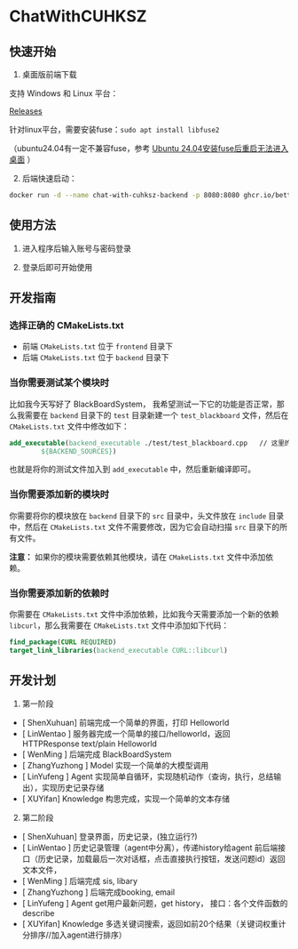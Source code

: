 # ChatWithCUHKSZ

## 快速开始

1. 桌面版前端下载

支持 Windows 和 Linux 平台：

[Releases](https://github.com/BetterAndBetterII/Chat-With-CUHKSZ/releases/latest)

针对linux平台，需要安装fuse：`sudo apt install libfuse2`

（ubuntu24.04有一定不兼容fuse，参考 [Ubuntu 24.04安装fuse后重启无法进入桌面](https://liar.org.cn/Linux/3.html) ）

2. 后端快速启动：

```bash
docker run -d --name chat-with-cuhksz-backend -p 8080:8080 ghcr.io/betterandbetterii/chat-with-cuhksz:latest
```

## 使用方法

1. 进入程序后输入账号与密码登录

2. 登录后即可开始使用

## 开发指南

### 选择正确的 CMakeLists.txt

- 前端 `CMakeLists.txt` 位于 `frontend` 目录下
- 后端 `CMakeLists.txt` 位于 `backend` 目录下

### 当你需要测试某个模块时

比如我今天写好了 BlackBoardSystem， 我希望测试一下它的功能是否正常，那么我需要在 `backend` 目录下的 `test` 目录新建一个 `test_blackboard` 文件，然后在 `CMakeLists.txt` 文件中修改如下：

```cmake
add_executable(backend_executable ./test/test_blackboard.cpp   // 这里的test_blackboard.cpp是你新建的测试文件
        ${BACKEND_SOURCES})
```

也就是将你的测试文件加入到 `add_executable` 中，然后重新编译即可。

### 当你需要添加新的模块时

你需要将你的模块放在 `backend` 目录下的 `src` 目录中，头文件放在 `include` 目录中，然后在 `CMakeLists.txt` 文件不需要修改，因为它会自动扫描 `src` 目录下的所有文件。

**注意：** 如果你的模块需要依赖其他模块，请在 `CMakeLists.txt` 文件中添加依赖。

### 当你需要添加新的依赖时

你需要在 `CMakeLists.txt` 文件中添加依赖，比如我今天需要添加一个新的依赖 `libcurl`，那么我需要在 `CMakeLists.txt` 文件中添加如下代码：

```cmake
find_package(CURL REQUIRED)
target_link_libraries(backend_executable CURL::libcurl)
```

## 开发计划

1. 第一阶段

- [ ShenXuhuan] 前端完成一个简单的界面，打印 Helloworld
- [ LinWentao ] 服务器完成一个简单的接口/helloworld，返回 HTTPResponse text/plain Helloworld
- [ WenMing ] 后端完成 BlackBoardSystem
- [ ZhangYuzhong ] Model 实现一个简单的大模型调用
- [ LinYufeng ] Agent 实现简单自循环，实现随机动作（查询，执行，总结输出），实现历史记录存储
- [ XUYifan] Knowledge 构思完成，实现一个简单的文本存储

2. 第二阶段

- [ ShenXuhuan] 登录界面，历史记录，(独立运行?)
- [ LinWentao ] 历史记录管理（agent中分离），传递history给agent 前后端接口（历史记录，加载最后一次对话框，点击直接执行按钮，发送问题id）返回文本文件，
- [ WenMing ] 后端完成 sis, libary
- [ ZhangYuzhong ] 后端完成booking, email
- [ LinYufeng ] Agent get用户最新问题，get history， 接口：各个文件函数的describe
- [ XUYifan] Knowledge 多选关键词搜索，返回如前20个结果（关键词权重计分排序//加入agent进行排序）
